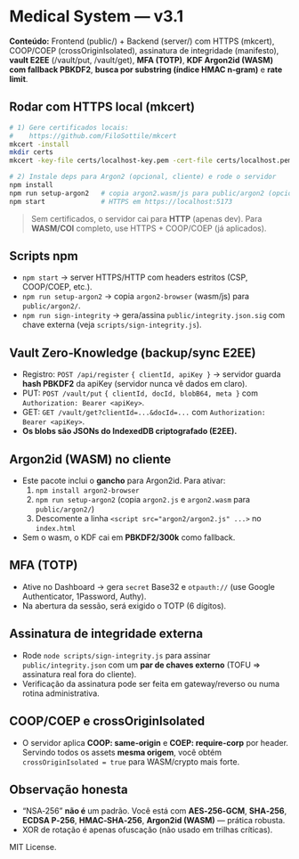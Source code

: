 # Medical System — v3.1 

**Conteúdo:** Frontend (public/) + Backend (server/) com HTTPS (mkcert), COOP/COEP (crossOriginIsolated), assinatura de integridade (manifesto), **vault E2EE** (/vault/put, /vault/get), **MFA (TOTP)**, **KDF Argon2id (WASM) com fallback PBKDF2**, **busca por substring (índice HMAC n‑gram)** e **rate limit**.

## Rodar com HTTPS local (mkcert)
```bash
# 1) Gere certificados locais:
#    https://github.com/FiloSottile/mkcert
mkcert -install
mkdir certs
mkcert -key-file certs/localhost-key.pem -cert-file certs/localhost.pem localhost 127.0.0.1 ::1

# 2) Instale deps para Argon2 (opcional, cliente) e rode o servidor
npm install
npm run setup-argon2   # copia argon2.wasm/js para public/argon2 (opcional, ativa KDF Argon2id)
npm start              # HTTPS em https://localhost:5173
```

> Sem certificados, o servidor cai para **HTTP** (apenas dev). Para **WASM/COI** completo, use HTTPS + COOP/COEP (já aplicados).

## Scripts npm
- `npm start` → server HTTPS/HTTP com headers estritos (CSP, COOP/COEP, etc.).
- `npm run setup-argon2` → copia `argon2-browser` (wasm/js) para `public/argon2/`.
- `npm run sign-integrity` → gera/assina `public/integrity.json.sig` com chave externa (veja `scripts/sign-integrity.js`).

## Vault Zero‑Knowledge (backup/sync E2EE)
- Registro: `POST /api/register` `{ clientId, apiKey }` → servidor guarda **hash PBKDF2** da apiKey (servidor nunca vê dados em claro).
- PUT: `POST /vault/put` `{ clientId, docId, blobB64, meta }` com `Authorization: Bearer <apiKey>`.
- GET: `GET /vault/get?clientId=...&docId=...` com `Authorization: Bearer <apiKey>`.
- **Os blobs são JSONs do IndexedDB criptografado (E2EE).**

## Argon2id (WASM) no cliente
- Este pacote inclui o **gancho** para Argon2id. Para ativar:
  1. `npm install argon2-browser`
  2. `npm run setup-argon2` (copia `argon2.js` e `argon2.wasm` para `public/argon2/`)
  3. Descomente a linha `<script src="argon2/argon2.js" ...>` no `index.html`
- Sem o wasm, o KDF cai em **PBKDF2/300k** como fallback.

## MFA (TOTP)
- Ative no Dashboard → gera `secret` Base32 e `otpauth://` (use Google Authenticator, 1Password, Authy).
- Na abertura da sessão, será exigido o TOTP (6 dígitos).

## Assinatura de integridade externa
- Rode `node scripts/sign-integrity.js` para assinar `public/integrity.json` com um **par de chaves externo** (TOFU ⇒ assinatura real fora do cliente).
- Verificação da assinatura pode ser feita em gateway/reverso ou numa rotina administrativa.

## COOP/COEP e crossOriginIsolated
- O servidor aplica **COOP: same-origin** e **COEP: require-corp** por header. Servindo todos os assets **mesma origem**, você obtém `crossOriginIsolated = true` para WASM/crypto mais forte.

## Observação honesta
- “NSA‑256” **não é** um padrão. Você está com **AES‑256‑GCM**, **SHA‑256**, **ECDSA P‑256**, **HMAC‑SHA‑256**, **Argon2id (WASM)** — prática robusta.
- XOR de rotação é apenas ofuscação (não usado em trilhas críticas).

MIT License.
